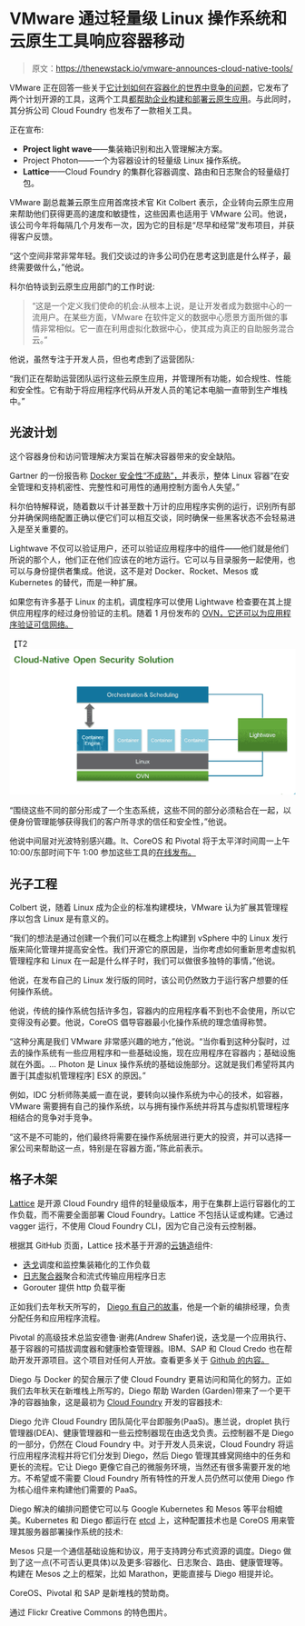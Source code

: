 # VMware 通过轻量级 Linux 操作系统和云原生工具响应容器移动

> 原文：<https://thenewstack.io/vmware-announces-cloud-native-tools/>

VMware 正在回答一些关于[它计划如何在容器化的世界中竞争的问题](https://thenewstack.io/amid-container-vs-vm-hype-vmware-draws-docker-closer/)，它发布了两个计划开源的工具，这两个工具[都帮助企业构建和部署云原生应用](http://www.vmware.com/cloudnative/technologies)。与此同时，其分拆公司 Cloud Foundry 也发布了一款相关工具。

正在宣布:

*   **Project light wave**——集装箱识别和出入管理解决方案。
*   Project Photon——一个为容器设计的轻量级 Linux 操作系统。
*   **Lattice**——Cloud Foundry 的集群化容器调度、路由和日志聚合的轻量级打包。

VMware 副总裁兼云原生应用首席技术官 Kit Colbert 表示，企业转向云原生应用来帮助他们获得更高的速度和敏捷性，这些因素也适用于 VMware 公司。他说，该公司今年将每隔几个月发布一次，因为它的目标是“尽早和经常”发布项目，并获得客户反馈。

“这个空间非常非常年轻。我们交谈过的许多公司仍在思考这到底是什么样子，最终需要做什么，”他说。

科尔伯特谈到云原生应用部门的工作时说:

> “这是一个定义我们使命的机会:从根本上说，是让开发者成为数据中心的一流用户。在某些方面，VMware 在软件定义的数据中心愿景方面所做的事情非常相似。它一直在利用虚拟化数据中心，使其成为真正的自助服务混合云。”

他说，虽然专注于开发人员，但也考虑到了运营团队:

“我们正在帮助运营团队运行这些云原生应用，并管理所有功能，如合规性、性能和安全性。它有助于将应用程序代码从开发人员的笔记本电脑一直带到生产堆栈中。”

## 光波计划

这个容器身份和访问管理解决方案旨在解决容器带来的安全缺陷。

Gartner 的一份报告称 [Docker 安全性“不成熟”，](http://www.theregister.co.uk/2015/01/12/docker_security_immature_but_not_scary_says_gartner/)并表示，整体 Linux 容器“在安全管理和支持机密性、完整性和可用性的通用控制方面令人失望。”

科尔伯特解释说，随着数以千计甚至数十万计的应用程序实例的运行，识别所有部分并确保网络配置正确以便它们可以相互交谈，同时确保一些黑客状态不会轻易进入是至关重要的。

Lightwave 不仅可以验证用户，还可以验证应用程序中的组件——他们就是他们所说的那个人，他们正在他们应该在的地方运行。它可以与目录服务一起使用，也可以与身份提供者集成。他说，这不是对 Docker、Rocket、Mesos 或 Kubernetes 的替代，而是一种扩展。

如果您有许多基于 Linux 的主机，调度程序可以使用 Lightwave 检查要在其上提供应用程序的经过身份验证的主机。随着 1 月份发布的 [OVN，它还可以为应用程序验证可信网络。](https://www.sdxcentral.com/articles/news/open-vswitch-crew-tackles-network-virtualization/2015/01/)

【T2![Screen Shot 2015-04-19 at 10.37.27 AM](img/8dd1a0bd70566537cf5a227633cb4a1d.png)

“围绕这些不同的部分形成了一个生态系统，这些不同的部分必须粘合在一起，以便身份管理能够获得我们的客户所寻求的信任和安全性，”他说。

他说中间层对光波特别感兴趣。It、CoreOS 和 Pivotal 将于太平洋时间周一上午 10:00/东部时间下午 1:00 参加这些工具的[在线发布。](http://www.vmware.com/nextgenapps)

## 光子工程

Colbert 说，随着 Linux 成为企业的标准构建模块，VMware 认为扩展其管理程序以包含 Linux 是有意义的。

“我们的想法是通过创建一个我们可以在概念上构建到 vSphere 中的 Linux 发行版来简化管理并提高安全性。我们开源它的原因是，当你考虑如何重新思考虚拟机管理程序和 Linux 在一起是什么样子时，我们可以做很多独特的事情，”他说。

他说，在发布自己的 Linux 发行版的同时，该公司仍然致力于运行客户想要的任何操作系统。

他说，传统的操作系统包括许多包，容器内的应用程序看不到也不会使用，所以它变得没有必要。他说，CoreOS 倡导容器最小化操作系统的理念值得称赞。

“这种分离是我们 VMware 非常感兴趣的地方，”他说。“当你看到这种分裂时，过去的操作系统有一些应用程序和一些基础设施，现在应用程序在容器内；基础设施就在外面。… Photon 是 Linux 操作系统的基础设施部分。这就是我们希望将其内置于[其虚拟机管理程序] ESX 的原因。”

例如，IDC 分析师陈美威一直在说，要转向以操作系统为中心的技术，如容器，VMware 需要拥有自己的操作系统，以与拥有操作系统并将其与虚拟机管理程序相结合的竞争对手竞争。

“这不是不可能的，他们最终将需要在操作系统层进行更大的投资，并可以选择一家公司来帮助这一点，特别是在容器方面，”陈此前表示。

## 格子木架

[Lattice](https://github.com/cloudfoundry-incubator/lattice) 是开源 Cloud Foundry 组件的轻量级版本，用于在集群上运行容器化的工作负载，而不需要全面部署 Cloud Foundry。Lattice 不包括认证或构建。它通过 vagger 运行，不使用 Cloud Foundry CLI，因为它自己没有云控制器。

根据其 GitHub 页面，Lattice 技术基于开源的[云铸造](http://cloudfoundry.org/)组件:

*   [迭戈](https://github.com/cloudfoundry-incubator/diego-design-notes)调度和监控集装箱化的工作负载
*   [日志聚合器](https://github.com/cloudfoundry/loggregator)聚合和流式传输应用程序日志
*   Gorouter 提供 http 负载平衡

正如我们去年秋天所写的， [Diego 有自己的故事](https://thenewstack.io/docker-on-diego-cloud-foundrys-new-elastic-runtime/)，他是一个新的编排经理，负责分配任务和应用程序流程。

Pivotal 的高级技术总监安德鲁·谢弗(Andrew Shafer)说，迭戈是一个应用执行、基于容器的可插拔调度器和健康检查管理器。IBM、SAP 和 Cloud Credo 也在帮助开发开源项目。这个项目对任何人开放。查看更多关于 [Github 的内容。](https://github.com/cloudfoundry-incubator/diego-release)

Diego 与 Docker 的契合展示了使 Cloud Foundry 更易访问和简化的努力。正如我们去年秋天在新堆栈上所写的，Diego 帮助 Warden (Garden)带来了一个更干净的容器抽象，这是最初为 [Cloud Foundry](http://cloudfoundry.org/) 开发的容器技术:

Diego 允许 Cloud Foundry 团队简化平台即服务(PaaS)。惠兰说，droplet 执行管理器(DEA)、健康管理器和一些云控制器现在由迭戈负责。云控制器不是 Diego 的一部分，仍然在 Cloud Foundry 中。对于开发人员来说，Cloud Foundry 将运行应用程序流程并将它们分发到 Diego，然后 Diego 管理其蜂窝网络中的任务和更长的流程。它让 Diego 更像它自己的微服务环境，当然还有很多需要开发的地方。不希望或不需要 Cloud Foundry 所有特性的开发人员仍然可以使用 Diego 作为核心组件来构建他们需要的 PaaS。

Diego 解决的编排问题使它可以与 Google Kubernetes 和 Mesos 等平台相媲美。Kubernetes 和 Diego 都运行在 [etcd](https://thenewstack.io/about-etcd-the-distributed-key-value-store-used-for-kubernetes-googles-cluster-container-manager/ "About Etcd, the Distributed Key-Value Store Used For Kubernetes, Google’s Cluster Container Manager") 上，这种配置技术也是 CoreOS 用来管理其服务器部署操作系统的技术:

Mesos 只是一个通信基础设施和协议，用于支持跨分布式资源的调度。Diego 做到了这一点(不可否认更具体)以及更多:容器化、日志聚合、路由、健康管理等。构建在 Mesos 之上的框架，比如 Marathon，更能直接与 Diego 相提并论。

CoreOS、Pivotal 和 SAP 是新堆栈的赞助商。

通过 Flickr Creative Commons 的特色图片。

<svg xmlns:xlink="http://www.w3.org/1999/xlink" viewBox="0 0 68 31" version="1.1"><title>Group</title> <desc>Created with Sketch.</desc></svg>
